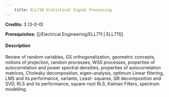 ```yaml
---
    title: ELL718 Statistical Signal Processing
---
```

**Credits:** 3 (3-0-0)



**Prerequisites:** [[/Electrical Engineering/ELL711 | ELL711]]

#### Description 
Review of random variables, GS orthogonalization, geometric concepts, notions of projection, random processes, WSS processes, properties of autocorrelation and power spectral densities, properties of autocorrelation matrices, Cholesky decomposition, eigen-analysis, optimum Linear filtering, LMS and its performance, variants, Least- squares, QR decomposition and SVD, RLS and its performance, square-root RLS, Kalman Filters, spectrum modelling.